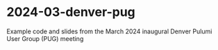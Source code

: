 # 2024-03-denver-pug
Example code and slides from the March 2024 inaugural Denver Pulumi User Group (PUG) meeting
